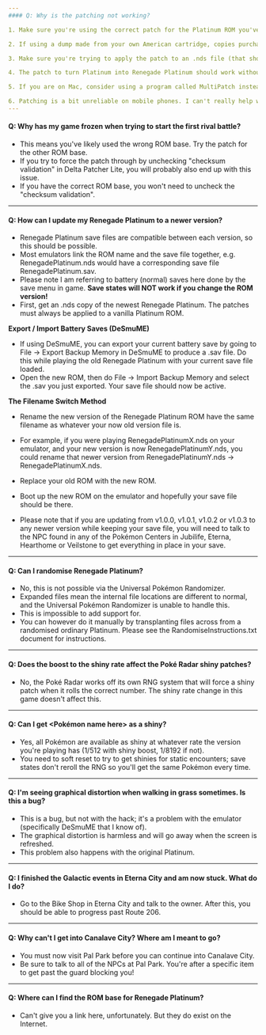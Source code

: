 ```yaml
---
#### Q: Why is the patching not working?

1. Make sure you're using the correct patch for the Platinum ROM you've obtained.

2. If using a dump made from your own American cartridge, copies purchased near Platinum's original release should use the 3541 patch. Otherwise, the 4997 patch should hopefully do the job.

3. Make sure you're trying to apply the patch to an .nds file (that should be 128 MB). It should not still be compressed in a .zip or .7z, and it definitely should not be an .exe!

4. The patch to turn Platinum into Renegade Platinum should work without needing to uncheck the "Checksum validation" option. If you do this to force it through, it'll likely freeze in battles.

5. If you are on Mac, consider using a program called MultiPatch instead (easy to find on Google). The Delta Patcher Lite tool will probably not work for you.

6. Patching is a bit unreliable on mobile phones. I can't really help with problems there. You can search for prepatched ROMs online or use a PC then transfer the patched ROM to your phone.
---
```


#### Q: Why has my game frozen when trying to start the first rival battle?

- This means you've likely used the wrong ROM base. Try the patch for the other ROM base.
- If you try to force the patch through by unchecking "checksum validation" in Delta Patcher Lite, you will probably also end up with this issue.
- If you have the correct ROM base, you won't need to uncheck the "checksum validation".

---

#### Q: How can I update my Renegade Platinum to a newer version?

- Renegade Platinum save files are compatible between each version, so this should be possible.
- Most emulators link the ROM name and the save file together, e.g. RenegadePlatinum.nds would have a corresponding save file RenegadePlatinum.sav.
- Please note I am referring to battery (normal) saves here done by the save menu in game. **Save states will NOT work if you change the ROM version!**
- First, get an .nds copy of the newest Renegade Platinum. The patches must always be applied to a vanilla Platinum ROM.

**Export / Import Battery Saves (DeSmuME)**

- If using DeSmuME, you can export your current battery save by going to File -> Export Backup Memory in DeSmuME to produce a .sav file. Do this while playing the old Renegade Platinum with your current save file loaded.
- Open the new ROM, then do File -> Import Backup Memory and select the .sav you just exported. Your save file should now be active.

**The Filename Switch Method**

- Rename the new version of the Renegade Platinum ROM have the same filename as whatever your now old version file is.
- For example, if you were playing RenegadePlatinumX.nds on your emulator, and your new version is now RenegadePlatinumY.nds, you could rename that newer version from RenegadePlatinumY.nds -> RenegadePlatinumX.nds.
- Replace your old ROM with the new ROM.
- Boot up the new ROM on the emulator and hopefully your save file should be there.

- Please note that if you are updating from v1.0.0, v1.0.1, v1.0.2 or v1.0.3 to any newer version while keeping your save file, you will need to talk to the NPC found in any of the Pokémon Centers in Jubilife, Eterna, Hearthome or Veilstone to get everything in place in your save.

---

#### Q: Can I randomise Renegade Platinum?

- No, this is not possible via the Universal Pokémon Randomizer.
- Expanded files mean the internal file locations are different to normal, and the Universal Pokémon Randomizer is unable to handle this.
- This is impossible to add support for.
- You can however do it manually by transplanting files across from a randomised ordinary Platinum. Please see the RandomiseInstructions.txt document for instructions.

---

#### Q: Does the boost to the shiny rate affect the Poké Radar shiny patches?

- No, the Poké Radar works off its own RNG system that will force a shiny patch when it rolls the correct number. The shiny rate change in this game doesn't affect this.

---

#### Q: Can I get <Pokémon name here> as a shiny?

- Yes, all Pokémon are available as shiny at whatever rate the version you're playing has (1/512 with shiny boost, 1/8192 if not).
- You need to soft reset to try to get shinies for static encounters; save states don't reroll the RNG so you'll get the same Pokémon every time.

---

#### Q: I'm seeing graphical distortion when walking in grass sometimes. Is this a bug?

- This is a bug, but not with the hack; it's a problem with the emulator (specifically DeSmuME that I know of).
- The graphical distortion is harmless and will go away when the screen is refreshed.
- This problem also happens with the original Platinum.

---

#### Q: I finished the Galactic events in Eterna City and am now stuck. What do I do?

- Go to the Bike Shop in Eterna City and talk to the owner. After this, you should be able to progress past Route 206.

---

#### Q: Why can't I get into Canalave City? Where am I meant to go?

- You must now visit Pal Park before you can continue into Canalave City.
- Be sure to talk to all of the NPCs at Pal Park. You're after a specific item to get past the guard blocking you!

---

#### Q: Where can I find the ROM base for Renegade Platinum?

- Can't give you a link here, unfortunately. But they do exist on the Internet.
